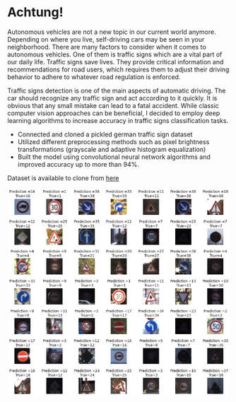 
# Achtung!

Autonomous vehicles are not a new topic in our current world anymore. Depending on where you live, self-driving cars may be seen in your neighborhood. There are many factors to consider when it comes to autonomous vehicles. One of them is traffic signs which are a vital part of our daily life. Traffic signs save lives. They provide critical information and recommendations for road users, which requires them to adjust their driving behavior to adhere to whatever road regulation is enforced. 

Traffic signs detection is one of the main aspects of automatic driving. The car should recognize any traffic sign and act according to it quickly. It is obvious that any small mistake can lead to a fatal accident. While classic computer vision approaches can be beneficial, I decided to employ deep learning algorithms to increase accuracy in traffic signs classification tasks.

* Connected and cloned a pickled german traffic sign dataset
* Utilized different preprocessing methods such as pixel brightness transformations (grayscale and adaptive histogram equalization)
* Built the model using convolutional neural network algorithms and improved accuracy up to more than 94%.

Dataset is available to clone from [here](https://bitbucket.org/jadslim/german-traffic-signs)

![Performance of the model](Evaluation.jpg)